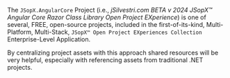﻿
The `JSopX.AngularCore` Project (i.e., _jSilvestri.com BETA v 2024 JSopX™ Angular Core Razor Class Library Open Project EXperience_) is one of several, FREE, open-source projects, included in the first-of-its-kind, Multi-Platform, Multi-Stack, `JSopX™ Open Project EXperiences Collection` Enterprise-Level Application.

By centralizing project assets with this approach shared resources will be very helpful, especially with referencing assets from traditional .NET projects.
